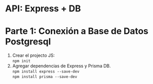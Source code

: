 # API: Express + DB 

# Parte 1: Conexión a Base de Datos Postgresql
1. Crear el projecto JS: <br>
   `npm init`
2. Agregar dependencias de Express y Prisma DB. <br>
   `npm install express --save-dev` <br>
   `npm install prisma --save-dev`